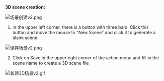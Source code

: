 **3D scene creation:**

![场景创建v2.png](/dataSource/resource/1578887770030673427.png)

1. In the upper left corner, there is a button with three bars. Click this button and move the mouse to "New Scene" and click it to generate a blank scene.

![保存场景v2.png](/dataSource/resource/1578887795344364931.png)

2. Click on Save in the upper right corner of the action menu and fill in the scene name to create a 3D scene file

![新建3D场景v2.gif](/dataSource/resource/1578887833638975759.gif)
